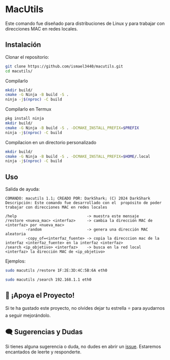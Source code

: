 
# MacUtils

Este comando fue diseñado para distribuciones de Linux y para trabajar con direcciones MAC en redes locales.

## Instalación 
Clonar el repositorio:
```bash
git clone https://github.com/ismael3440/macutils.git
cd macutils/
```

Compilarlo
```bash
mkdir build/
cmake -G Ninja -B build -S .
ninja -j$(nproc) -C build
```

Compilarlo en Termux
```bash
pkg install ninja
mkdir build/
cmake -G Ninja -B build -S . -DCMAKE_INSTALL_PREFIX=$PREFIX
ninja -j$(nproc) -C build
```

Compilacion en un directorio personalizado
```bash
mkdir build/
cmake -G Ninja -B build -S . -DCMAKE_INSTALL_PREFIX=$HOME/.local
ninja -j$(nproc) -C build
```

## Uso
Salida de ayuda:
```
COMANDO: macutils 1.1; CREADO POR: DarkShark; (C) 2024 DarkShark
Descripción: Este comando fue desarrollado con el  propósito de poder trabajar con direcciones MAC en redes locales

/help                               -> muestra este mensaje
/restore <nueva_mac> <interfaz>     -> cambia la dirección MAC de <interfaz> por <nueva_mac>
         -random                    -> genera una dirección MAC aleatoria
         -copy_of=<interfaz_fuente> -> copia la direcccion mac de la interfaz <interfaz_fuente> en la interfaz <interfaz>
/search <ip_objetivo> <interfaz>    -> busca en la red local <interfaz> la dirección MAC de <ip_objetivo>
```
Ejemplos:
```bash
sudo macutils /restore 1F:2E:3D:4C:5B:6A eth0
```
```bash
sudo macutils /search 192.168.1.1 eth0
```
## 🌟 ¡Apoya el Proyecto!  
Si te ha gustado este proyecto, no olvides dejar tu estrella ⭐ para ayudarnos a seguir mejorándolo.  

## 🗨️ Sugerencias y Dudas  
Si tienes alguna sugerencia o duda, no dudes en abrir un [issue](https://github.com/ismael3440/macutils/issues). Estaremos encantados de leerte y responderte.
